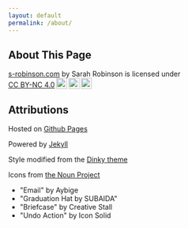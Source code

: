 ```yaml
---
layout: default
permalink: /about/
---
```


## About This Page

<p xmlns:cc="http://creativecommons.org/ns#" xmlns:dct="http://purl.org/dc/terms/"><a property="dct:title" rel="cc:attributionURL" href="https://www.s-robinson.com">s-robinson.com</a> by <span property="cc:attributionName">Sarah Robinson</span> is licensed under <a href="http://creativecommons.org/licenses/by-nc/4.0/?ref=chooser-v1" target="_blank" rel="license noopener noreferrer" style="display:inline-block;">CC BY-NC 4.0<img style="height:22px!important;margin-left:3px;vertical-align:text-bottom;" src="https://mirrors.creativecommons.org/presskit/icons/cc.svg?ref=chooser-v1"><img style="height:22px!important;margin-left:3px;vertical-align:text-bottom;" src="https://mirrors.creativecommons.org/presskit/icons/by.svg?ref=chooser-v1"><img style="height:22px!important;margin-left:3px;vertical-align:text-bottom;" src="https://mirrors.creativecommons.org/presskit/icons/nc.svg?ref=chooser-v1"></a></p>


## Attributions

Hosted on [Github Pages](https://pages.github.com)

Powered by [Jekyll](https://jekyllrb.com)

Style modified from the [Dinky theme](https://github.com/pages-themes/dinky)

Icons from [the Noun Project](http://thenounproject.com/)
* "Email" by Aybige
* "Graduation Hat by SUBAIDA"
* "Briefcase" by Creative Stall
* "Undo Action" by Icon Solid  




<br>
<br>
